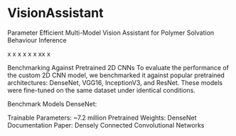 # VisionAssistant
Parameter Efficient Multi-Model Vision Assistant for Polymer Solvation Behaviour Inference

x
x
x
x
x
x
xx
x

Benchmarking Against Pretrained 2D CNNs
To evaluate the performance of the custom 2D CNN model, we benchmarked it against popular pretrained architectures: DenseNet, VGG16, InceptionV3, and ResNet. These models were fine-tuned on the same dataset under identical conditions.

Benchmark Models
DenseNet:

Trainable Parameters: ~7.2 million
Pretrained Weights: DenseNet Documentation
Paper: Densely Connected Convolutional Networks
